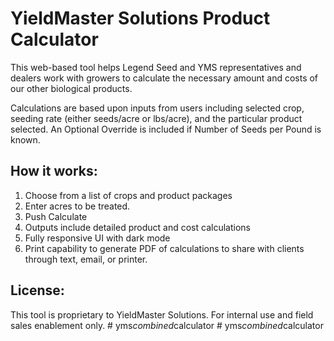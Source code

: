 # YieldMaster Solutions Product Calculator

This web-based tool helps Legend Seed and YMS representatives and dealers work with growers to calculate the necessary amount and costs of our other biological products.  

Calculations are based upon inputs from users including selected crop, seeding rate (either seeds/acre or lbs/acre), and the particular product selected.  An Optional Override is included if Number of Seeds per Pound is known.

## How it works:
1. Choose from a list of crops and product packages  
2. Enter acres to be treated. 
4. Push Calculate  
5. Outputs include detailed product and cost calculations  
6. Fully responsive UI with dark mode
7. Print capability to generate PDF of calculations to share with clients through text, email, or printer.

## License:
This tool is proprietary to YieldMaster Solutions. For internal use and field sales enablement only.
#   y m s _ c o m b i n e d _ c a l c u l a t o r  
 #   y m s _ c o m b i n e d _ c a l c u l a t o r  
 
